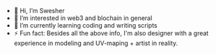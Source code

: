 - 👋 Hi, I’m Swesher
- 👀 I’m interested in web3 and blochain in general
- 🌱 I’m currently learning coding and writing scripts
- ⚡ Fun fact: Besides all the above info, I'm also designer with a great experience in modeling and UV-maping + artist in reality.

<!---
IlshatAkh/IlshatAkh is a ✨ special ✨ repository because its `README.md` (this file) appears on your GitHub profile.
You can click the Preview link to take a look at your changes.
--->
